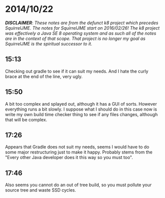# 2014/10/22

***DISCLAIMER***: _These notes are from the defunct k8 project which_
_precedes SquirrelJME. The notes for SquirrelJME start on 2016/02/26!_
_The k8 project was effectively a Java SE 8 operating system and as such_
_all of the notes are in the context of that scope. That project is no_
_longer my goal as SquirrelJME is the spiritual successor to it._

## 15:13

Checking out gradle to see if it can suit my needs. And I hate the curly brace
at the end of the line, very ugly.

## 15:50

A bit too complex and splayed out, although it has a GUI of sorts. However
everything runs a bit slowly. I suppose what I should do in this case now is
write my own build time checker thing to see if any files changes, although
that will be complex.

## 17:26

Appears that Gradle does not suit my needs, seems I would have to do some
major restructuring just to make it happy. Probably stems from the "Every
other Java developer does it this way so you must too".

## 17:46

Also seems you cannot do an out of tree build, so you must pollute your source
tree and waste SSD cycles.

